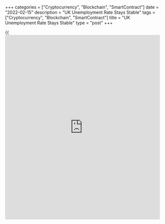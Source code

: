 +++
categories = ["Cryptocurrency", "Blockchain", "SmartContract"]
date = "2022-02-15"
description = "UK Unemployment Rate Stays Stable"
tags = ["Cryptocurrency", "Blockchain", "SmartContract"]
title = "UK Unemployment Rate Stays Stable"
type = "post"
+++

{{<iframe id="large-banner" src="https://www.bounty.group/#slide=17.0" width="100%" height="600" scrolling="no" style="border: 0px solid rgb(216, 221, 230); border-radius: 3px;">}}

The UK unemployment rate remained unchanged in three months to December,
the Office for National Statistics said on Tuesday.

The ILO jobless rate came in at 4.1 percent, unchanged from three months
to November and matched economists' expectations.

Data showed that payrolled employees showed another monthly increase of
108,000 in January to a record 29.5 million.

Further, the number of job vacancies in November to January rose to a
new record of 1,298,400. However, the rate of growth in vacancies
continued to slow down.

In the fourth quarter, average earnings including bonuses grew 4.3
percent, faster than the expected rate of 3.8 percent. Similarly,
excluding bonuses, regular pay was up 3.7 percent compared to the
forecast of 3.6 percent.

For comments and feedback [contact](https://www.playgroundfx.com/contact/): editorial@rtt[news](https://www.letsplayfx.com/blog/forex-news-website/).com

[Economic News][1]

 **What parts of the world are seeing the best (and worst) economic
performances lately? Click[here][2] to check out our [Econ Scorecard][2]
and find out! See up-to-the-moment [ranking](https://www.playgroundfx.com/blog/crypto-exchange-ranking/)s for the best and worst
performers in [GDP][3], [unemployment rate][4], [inflation][2] and much
more.**

   1. www.rtt[news](https://www.letsplayfx.com/blog/forex-news-website/).com/Content/EconomicNews.aspx
   2. www.rtt[news](https://www.letsplayfx.com/blog/forex-news-website/).com/economic-scorecard/world-rank/CPI/highest-performance.aspx
   3. www.rtt[news](https://www.letsplayfx.com/blog/forex-news-website/).com/economic-scorecard/world-rank/GDP/highest-performance.aspx
   4. www.rtt[news](https://www.letsplayfx.com/blog/forex-news-website/).com/economic-scorecard/world-rank/unemployment-rate/lowest-performance.aspx